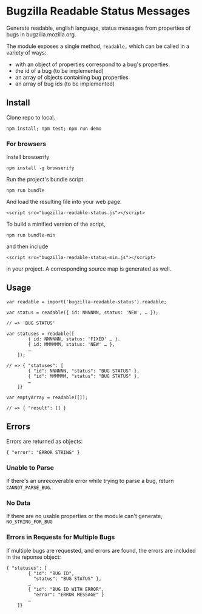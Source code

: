 # Bugzilla Readable Status Messages

Generate readable, english language, status messages from properties of bugs in bugzilla.mozilla.org.

The module exposes a single method, `readable,` which can be called in a variety of ways:

* with an object of properties correspond to a bug's properties.
* the id of a bug (to be implemented)
* an array of objects containing bug properties
* an array of bug ids (to be implemented)

## Install

Clone repo to local.

`npm install; npm test; npm run demo`

### For browsers

Install browserify

`npm install -g browserify`

Run the project's bundle script.

`npm run bundle`

And load the resulting file into your web page.

```
<script src="bugzilla-readable-status.js"></script>
```

To build a minified version of the script, 

`npm run bundle-min` 

and then include

```
<script src="bugzilla-readable-status-min.js"></script>
```

in your project. A corresponding source map is generated as well.

## Usage

```
var readable = import('bugzilla-readable-status').readable;

var status = readable({ id: NNNNNN, status: 'NEW', … });

// => 'BUG STATUS'

var statuses = readable([
        { id: NNNNNN, status: 'FIXED' … }.
        { id: MMMMMM, status: 'NEW' … },
        …
    ]);

// => { "statuses": [
        { "id": NNNNNN, "status": "BUG STATUS" },
        { "id": MMMMMM, "status": "BUG STATUS" },
        …
    ]}

var emptyArray = readable([]);

// => { "result": [] }
```

## Errors

Errors are returned as objects:

```
{ "error": "ERROR STRING" }
```

### Unable to Parse

If there's an unrecoverable error while trying to parse a bug, return `CANNOT_PARSE_BUG`.

### No Data

If there are no usable properties or the module can't generate, `NO_STRING_FOR_BUG`

### Errors in Requests for Multiple Bugs 

If multiple bugs are requested, and errors are found, the errors are included in the reponse object:

```
{ "statuses": [
        { "id": "BUG ID", 
          "status": "BUG STATUS" },
        …
        { "id": "BUG ID WITH ERROR",
          "error": "ERROR MESSAGE" }
        …
    ]}
```

